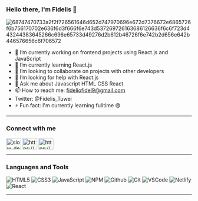 ### Hello there, I'm Fidelis 👋

![68747470733a2f2f726561646d652d747970696e672d7376672e6865726f6b756170702e636f6d3f666f6e743d537269726163686126636f6c6f723d443244383645266c696e65733d49276d2b612b46726f6e742b2d656e642b446576656c6f706572](https://user-images.githubusercontent.com/114683429/217760117-33a40259-3922-4b40-8051-8831dfbd3d27.svg)

- 🔭 I’m currently working on frontend projects using React.js and JavaScript
- 🌱 I’m currently learning React.js
- 👯 I’m looking to collaborate on projects with other developers
- 🤔 I’m looking for help with React.js
- 💬 Ask me about Javascript HTML CSS React
- 📫 How to reach me: fideliofidel9@gmail.com
- Twitter: @Fidelis_Tuwei
- ⚡ Fun fact: I'm currently learning fulltime 😄



---

<h3 align="left">Connect with me</h3>
<p align="left">
<a href="https://twitter.com/slow_developer" target="_blank"><img align="center" src="https://raw.githubusercontent.com/rahuldkjain/github-profile-readme-generator/master/src/images/icons/Social/twitter.svg" alt="slow_developer" height="30" width="40" /></a>
<a href="https://linkedin.com/in/haider-khan-1ab81a193/" target="_blank"><img align="center" src="https://raw.githubusercontent.com/rahuldkjain/github-profile-readme-generator/master/src/images/icons/Social/linked-in-alt.svg" alt="https://www.linkedin.com/in/haider-khan-1ab81a193/" height="30" width="40" /></a>
<a href="https://stackoverflow.com/users/https://stackoverflow.com/users/14995819/haider-khan?tab=profile" target="_blank"><img align="center" src="https://raw.githubusercontent.com/rahuldkjain/github-profile-readme-generator/master/src/images/icons/Social/stack-overflow.svg" alt="https://stackoverflow.com/users/14995819/haider-khan?tab=profile" height="30" width="40" /></a>

</p>

---

<h3 align="left">Languages and Tools</h3>

![HTML5](https://img.shields.io/badge/HTML5-E34F26?style=for-the-badge&logo=html5&logoColor=white)
![CSS3](https://img.shields.io/badge/CSS3-1572B6?style=for-the-badge&logo=css3&logoColor=white)
![JavaScript](https://img.shields.io/badge/JavaScript-F7DF1E?style=for-the-badge&logo=javascript&logoColor=black)
![NPM](https://img.shields.io/badge/-npm-CB3837?style=for-the-badge&logo=npm&logoColor=white)
![Github](https://img.shields.io/badge/GitHub-100000?style=for-the-badge&logo=github&logoColor=white)
![Git](https://img.shields.io/badge/-Git-F05032?style=for-the-badge&logo=git&logoColor=white)
![VSCode](https://img.shields.io/badge/-Visual%20Studio%20Code-0078d7?style=for-the-badge&logo=visualstudiocode&logoColor=white)
![Netlify](https://img.shields.io/badge/Netlify-00C7B7?style=for-the-badge&logo=netlify&logoColor=white)
![React](https://shields.io/badge/react-black?logo=react&style=for-the-badge%22)
  
  ---
